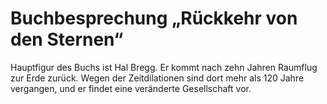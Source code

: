 # Buchbesprechung „Rückkehr von den Sternen“

Hauptfigur des Buchs ist Hal Bregg. Er kommt nach zehn Jahren Raumflug zur Erde zurück. Wegen der Zeitdilationen sind dort mehr als 120 Jahre vergangen, und er findet eine veränderte Gesellschaft vor. 


